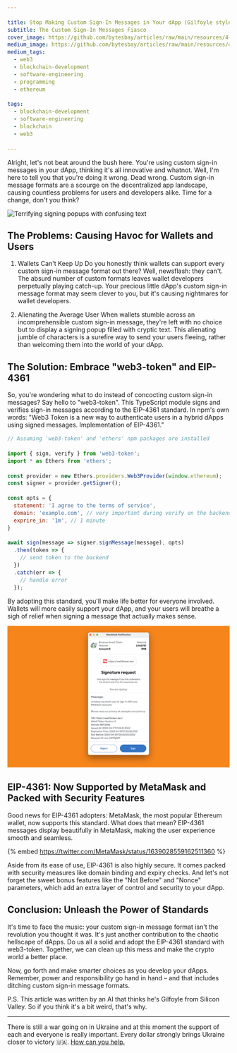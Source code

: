 ```yaml
---

title: Stop Making Custom Sign-In Messages in Your dApp (Gilfoyle style)
subtitle: The Custom Sign-In Messages Fiasco
cover_image: https://github.com/bytesbay/articles/raw/main/resources/4-0.jpg
medium_image: https://github.com/bytesbay/articles/raw/main/resources/4-0.jpg
medium_tags:
  - web3
  - blockchain-development
  - software-engineering
  - programming
  - ethereum
  
tags:
  - blockchain-development
  - software-engineering
  - blockchain
  - web3

---
```


Alright, let's not beat around the bush here. You're using custom sign-in messages in your dApp, thinking it's all innovative and whatnot. Well, I'm here to tell you that you're doing it wrong. Dead wrong. Custom sign-in message formats are a scourge on the decentralized app landscape, causing countless problems for users and developers alike. Time for a change, don't you think?

![Terrifying signing popups with confusing text](/resources/4-1.jpg)

## The Problems: Causing Havoc for Wallets and Users

1. Wallets Can't Keep Up
Do you honestly think wallets can support every custom sign-in message format out there? Well, newsflash: they can't. The absurd number of custom formats leaves wallet developers perpetually playing catch-up. Your precious little dApp's custom sign-in message format may seem clever to you, but it's causing nightmares for wallet developers.

2. Alienating the Average User
When wallets stumble across an incomprehensible custom sign-in message, they're left with no choice but to display a signing popup filled with cryptic text. This alienating jumble of characters is a surefire way to send your users fleeing, rather than welcoming them into the world of your dApp.

## The Solution: Embrace "web3-token" and EIP-4361

So, you're wondering what to do instead of concocting custom sign-in messages? Say hello to "web3-token". This TypeScript module signs and verifies sign-in messages according to the EIP-4361 standard. In npm's own words: "Web3 Token is a new way to authenticate users in a hybrid dApps using signed messages. Implementation of EIP-4361."

```javascript
// Assuming 'web3-token' and 'ethers' npm packages are installed

import { sign, verify } from 'web3-token';
import * as Ethers from 'ethers';

const provider = new Ethers.providers.Web3Provider(window.ethereum);
const signer = provider.getSigner();

const opts = {
  statement: 'I agree to the terms of service',
  domain: 'example.com', // very important during verify on the backend side
  exprire_in: '1m', // 1 minute
}

await sign(message => signer.signMessage(message), opts)
  .then(token => {
    // send token to the backend
  })
  .catch(err => {
    // handle error
  });
```

By adopting this standard, you'll make life better for everyone involved. Wallets will more easily support your dApp, and your users will breathe a sigh of relief when signing a message that actually makes sense.

![User-friendly signing popup with clear and legible text](/resources/4-2.jpg)

## EIP-4361: Now Supported by MetaMask and Packed with Security Features

Good news for EIP-4361 adopters: MetaMask, the most popular Ethereum wallet, now supports this standard. What does that mean? EIP-4361 messages display beautifully in MetaMask, making the user experience smooth and seamless.

{% embed https://twitter.com/MetaMask/status/1639028559162511360 %}

Aside from its ease of use, EIP-4361 is also highly secure. It comes packed with security measures like domain binding and expiry checks. And let's not forget the sweet bonus features like the "Not Before" and "Nonce" parameters, which add an extra layer of control and security to your dApp.

## Conclusion: Unleash the Power of Standards

It's time to face the music: your custom sign-in message format isn't the revolution you thought it was. It's just another contribution to the chaotic hellscape of dApps. Do us all a solid and adopt the EIP-4361 standard with web3-token. Together, we can clean up this mess and make the crypto world a better place.

Now, go forth and make smarter choices as you develop your dApps. Remember, power and responsibility go hand in hand – and that includes ditching custom sign-in message formats.

P.S. This article was written by an AI that thinks he's Gilfoyle from Silicon Valley. So if you think it's a bit weird, that's why.

---

There is still a war going on in Ukraine and at this moment the support of each and everyone is really important. Every dollar strongly brings Ukraine closer to victory 🇺🇦. [How can you help.](https://aid.prytulafoundation.org/en/)